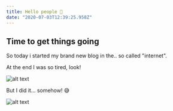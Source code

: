 ```yaml
---
title: Hello people 👋
date: "2020-07-03T12:39:25.958Z"
---
```


## Time to get things going

So today i started my brand new blog in the.. so called "internet".

At the end I was so tired, look!

![alt text](/images/blog/hello-people/snooze001.webp "Snoozing")

But I did it... somehow! 😅

![alt text](/images/blog/hello-people/snooze002.webp "Wake up")
